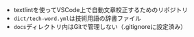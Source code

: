 - textlintを使ってVSCode上で自動文章校正するためのリポジトリ
- `dict/tech-word.yml`は技術用語の辞書ファイル
- `docs`ディレクトリ内はGitで管理しない（.gitignoreに設定済み）
